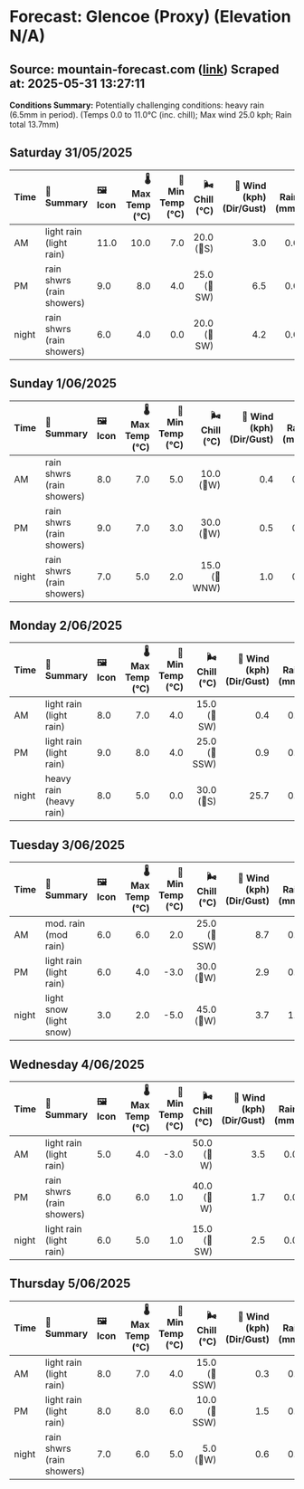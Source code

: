 # Forecast: Glencoe (Proxy) (Elevation N/A)
**Source:** mountain-forecast.com ([link](https://www.mountain-forecast.com/peaks/Bidean-nam-Bian/forecasts/500))
**Scraped at:** 2025-05-31 13:27:11
---

**Conditions Summary:** Potentially challenging conditions: heavy rain (6.5mm in period). (Temps 0.0 to 11.0°C (inc. chill); Max wind 25.0 kph; Rain total 13.7mm)

## Saturday 31/05/2025
| **Time** | **📝 Summary** | **🖼️ Icon** | **🌡️ Max Temp (°C)** | **🥶 Min Temp (°C)** | **🌬️ Chill (°C)** | **💨 Wind (kph) (Dir/Gust)** | **💧 Rain (mm)** | **❄️ Snow (cm)** | **☁️ Cloud Base (m)** | **🧊 Freezing Lvl (m)** |
|:------- |:------- |:----- |--------------: |-------------: |-----------: |---------------------: |---------: |----------: |---------------: |----------------: |
| AM      | light rain<br><span class="icon-desc">(light rain)</span> | 11.0 | 10.0 | 7.0 | 20.0<br>(🧭S) | 3.0 | 0.0 | 300 | 2200 |
| PM      | rain shwrs<br><span class="icon-desc">(rain showers)</span> | 9.0 | 8.0 | 4.0 | 25.0<br>(🧭SW) | 6.5 | 0.0 | 250 | 1850 |
| night   | rain shwrs<br><span class="icon-desc">(rain showers)</span> | 6.0 | 4.0 | 0.0 | 20.0<br>(🧭SW) | 4.2 | 0.0 | 650 | 1250 |

## Sunday 1/06/2025
| **Time** | **📝 Summary** | **🖼️ Icon** | **🌡️ Max Temp (°C)** | **🥶 Min Temp (°C)** | **🌬️ Chill (°C)** | **💨 Wind (kph) (Dir/Gust)** | **💧 Rain (mm)** | **❄️ Snow (cm)** | **☁️ Cloud Base (m)** | **🧊 Freezing Lvl (m)** |
|:------- |:------- |:----- |--------------: |-------------: |-----------: |---------------------: |---------: |----------: |---------------: |----------------: |
| AM      | rain shwrs<br><span class="icon-desc">(rain showers)</span> | 8.0 | 7.0 | 5.0 | 10.0<br>(🧭W) | 0.4 | 0.0 | 350 | 1300 |
| PM      | rain shwrs<br><span class="icon-desc">(rain showers)</span> | 9.0 | 7.0 | 3.0 | 30.0<br>(🧭W) | 0.5 | 0.0 | 1450 | 1600 |
| night   | rain shwrs<br><span class="icon-desc">(rain showers)</span> | 7.0 | 5.0 | 2.0 | 15.0<br>(🧭WNW) | 1.0 | 0.0 | 350 | 1300 |

## Monday 2/06/2025
| **Time** | **📝 Summary** | **🖼️ Icon** | **🌡️ Max Temp (°C)** | **🥶 Min Temp (°C)** | **🌬️ Chill (°C)** | **💨 Wind (kph) (Dir/Gust)** | **💧 Rain (mm)** | **❄️ Snow (cm)** | **☁️ Cloud Base (m)** | **🧊 Freezing Lvl (m)** |
|:------- |:------- |:----- |--------------: |-------------: |-----------: |---------------------: |---------: |----------: |---------------: |----------------: |
| AM      | light rain<br><span class="icon-desc">(light rain)</span> | 8.0 | 7.0 | 4.0 | 15.0<br>(🧭SW) | 0.4 | 0.0 | 550 | 1350 |
| PM      | light rain<br><span class="icon-desc">(light rain)</span> | 9.0 | 8.0 | 4.0 | 25.0<br>(🧭SSW) | 0.9 | 0.0 | 650 | 1700 |
| night   | heavy rain<br><span class="icon-desc">(heavy rain)</span> | 8.0 | 5.0 | 0.0 | 30.0<br>(🧭S) | 25.7 | 0.0 | 300 | 1700 |

## Tuesday 3/06/2025
| **Time** | **📝 Summary** | **🖼️ Icon** | **🌡️ Max Temp (°C)** | **🥶 Min Temp (°C)** | **🌬️ Chill (°C)** | **💨 Wind (kph) (Dir/Gust)** | **💧 Rain (mm)** | **❄️ Snow (cm)** | **☁️ Cloud Base (m)** | **🧊 Freezing Lvl (m)** |
|:------- |:------- |:----- |--------------: |-------------: |-----------: |---------------------: |---------: |----------: |---------------: |----------------: |
| AM      | mod. rain<br><span class="icon-desc">(mod rain)</span> | 6.0 | 6.0 | 2.0 | 25.0<br>(🧭SSW) | 8.7 | 0.0 | 200 | 1450 |
| PM      | light rain<br><span class="icon-desc">(light rain)</span> | 6.0 | 4.0 | -3.0 | 30.0<br>(🧭W) | 2.9 | 0.0 | 300 | 1300 |
| night   | light snow<br><span class="icon-desc">(light snow)</span> | 3.0 | 2.0 | -5.0 | 45.0<br>(🧭W) | 3.7 | 1.0 | 300 | 700 |

## Wednesday 4/06/2025
| **Time** | **📝 Summary** | **🖼️ Icon** | **🌡️ Max Temp (°C)** | **🥶 Min Temp (°C)** | **🌬️ Chill (°C)** | **💨 Wind (kph) (Dir/Gust)** | **💧 Rain (mm)** | **❄️ Snow (cm)** | **☁️ Cloud Base (m)** | **🧊 Freezing Lvl (m)** |
|:------- |:------- |:----- |--------------: |-------------: |-----------: |---------------------: |---------: |----------: |---------------: |----------------: |
| AM      | light rain<br><span class="icon-desc">(light rain)</span> | 5.0 | 4.0 | -3.0 | 50.0<br>(🧭W) | 3.5 | 0.0 | 250 | 1100 |
| PM      | rain shwrs<br><span class="icon-desc">(rain showers)</span> | 6.0 | 6.0 | 1.0 | 40.0<br>(🧭W) | 1.7 | 0.0 | 350 | 1200 |
| night   | light rain<br><span class="icon-desc">(light rain)</span> | 6.0 | 5.0 | 1.0 | 15.0<br>(🧭SW) | 2.5 | 0.0 | 600 | 1250 |

## Thursday 5/06/2025
| **Time** | **📝 Summary** | **🖼️ Icon** | **🌡️ Max Temp (°C)** | **🥶 Min Temp (°C)** | **🌬️ Chill (°C)** | **💨 Wind (kph) (Dir/Gust)** | **💧 Rain (mm)** | **❄️ Snow (cm)** | **☁️ Cloud Base (m)** | **🧊 Freezing Lvl (m)** |
|:------- |:------- |:----- |--------------: |-------------: |-----------: |---------------------: |---------: |----------: |---------------: |----------------: |
| AM      | light rain<br><span class="icon-desc">(light rain)</span> | 8.0 | 7.0 | 4.0 | 15.0<br>(🧭SSW) | 0.3 | 0.0 | 350 | 1550 |
| PM      | light rain<br><span class="icon-desc">(light rain)</span> | 8.0 | 8.0 | 6.0 | 10.0<br>(🧭SSW) | 1.5 | 0.0 | 300 | 1700 |
| night   | rain shwrs<br><span class="icon-desc">(rain showers)</span> | 7.0 | 6.0 | 5.0 | 5.0<br>(🧭W) | 0.6 | 0.0 | 450 | 1650 |